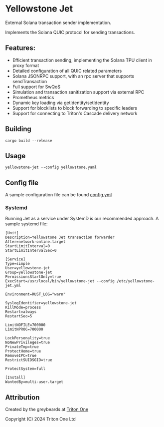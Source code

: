 # Yellowstone Jet

External Solana transaction sender implementation.

Implements the Solana QUIC protocol for sending transactions.

## Features:

- Efficient transaction sending, implementing the Solana TPU client in proxy format
- Detailed configuration of all QUIC related parameters
- Solana JSONRPC support, with an rpc server that supports sendTransaction
- Full support for SwQoS
- Simulation and transaction sanitization support via external RPC
- Prometheus metrics
- Dynamic key loading via getIdentity/setIdentity
- Support for blocklists to block forwarding to specific leaders
- Support for connecting to Triton's Cascade delivery network

## Building

```
cargo build --release
```

## Usage

```
yellowstone-jet --config yellowstone.yaml
```

## Config file

A sample configuration file can be found [config.yml](https://github.com/rpcpool/yellowstone-jet/blob/main/config.yml)

### Systemd

Running Jet as a service under SystemD is our recommended approach. A sample systemd file:

```
[Unit]
Description=Yellowstone Jet transaction forwarder
After=network-online.target
StartLimitInterval=0
StartLimitIntervalSec=0

[Service]
Type=simple
User=yellowstone-jet
Group=yellowstone-jet
PermissionsStartOnly=true
ExecStart=/usr/local/bin/yellowstone-jet --config /etc/yellowstone-jet.yml

Environment=RUST_LOG="warn"

SyslogIdentifier=yellowstone-jet
KillMode=process
Restart=always
RestartSec=5

LimitNOFILE=700000
LimitNPROC=700000

LockPersonality=true
NoNewPrivileges=true
PrivateTmp=true
ProtectHome=true
RemoveIPC=true
RestrictSUIDSGID=true

ProtectSystem=full

[Install]
WantedBy=multi-user.target
```


## Attribution

Created by the greybeards at [Triton One](https://triton.one)

Copyright (C) 2024 Triton One Ltd


